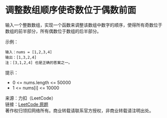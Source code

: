 # 调整数组顺序使奇数位于偶数前面

输入一个整数数组，实现一个函数来调整该数组中数字的顺序，使得所有奇数位于数组的前半部分，所有偶数位于数组的后半部分。

示例：

```text
输入：nums = [1,2,3,4]
输出：[1,3,2,4]
注：[3,1,2,4] 也是正确的答案之一。
```

提示：

- 0 <= nums.length <= 50000
- 1 <= nums[i] <= 10000

来源：力扣（LeetCode）  
链接：[LeetCode 原题](https://leetcode-cn.com/problems/diao-zheng-shu-zu-shun-xu-shi-qi-shu-wei-yu-ou-shu-qian-mian-lcof)  
著作权归领扣网络所有。商业转载请联系官方授权，非商业转载请注明出处。
